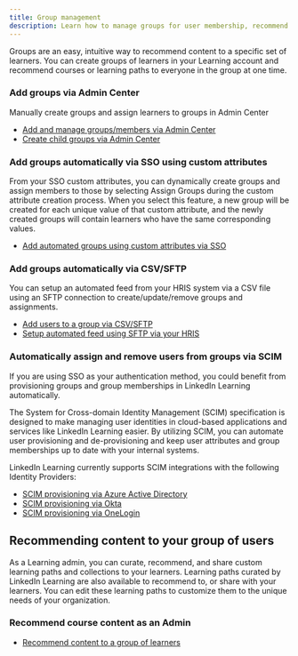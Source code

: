 ```yaml
---
title: Group management
description: Learn how to manage groups for user membership, recommend content, and reporting.
---
```


Groups are an easy, intuitive way to recommend content to a specific set of learners. You can create groups of learners in your Learning account and recommend courses or learning paths to everyone in the group at one time.

### Add groups via Admin Center

Manually create groups and assign learners to groups in Admin Center

* [Add and manage groups/members via Admin Center](https://www.linkedin.com/help/learning/answer/a701831?hcppcid=search)
* [Create child groups via Admin Center](https://www.linkedin.com/help/learning/answer/a702939?hcppcid=search)

### Add groups automatically via SSO using custom attributes

From your SSO custom attributes, you can dynamically create groups and assign members to those by selecting Assign Groups during the custom attribute creation process. When you select this feature, a new group will be created for each unique value of that custom attribute, and the newly created groups will contain learners who have the same corresponding values.

* [Add automated groups using custom attributes via SSO](https://www.linkedin.com/help/learning/answer/a700917?hcppcid=search)

### Add groups automatically via CSV/SFTP

You can setup an automated feed from your HRIS system via a CSV file using an SFTP connection to create/update/remove groups and assignments.

* [Add users to a group via CSV/SFTP](https://learn.microsoft.com/en-us/linkedin/learning/user-and-attribute-management/user-attribute-mgmt-docs/org-sync-bulk-csv#add-users-to-a-group-in-your-csv-file)
* [Setup automated feed using SFTP via your HRIS](https://learn.microsoft.com/en-us/linkedin/learning/user-and-attribute-management/user-attribute-mgmt-docs/add-sftp)

### Automatically assign and remove users from groups via SCIM

If you are using SSO as your authentication method, you could benefit from provisioning groups and group memberships in LinkedIn Learning automatically.

The System for Cross-domain Identity Management (SCIM) specification is designed to make managing user identities in cloud-based applications and services like LinkedIn Learning easier. By utilizing SCIM, you can automate user provisioning and de-provisioning and keep user attributes and group memberships up to date with your internal systems.

LinkedIn Learning currently supports SCIM integrations with the following Identity Providers:

* [SCIM provisioning via Azure Active Directory](https://learn.microsoft.com/en-us/linkedin/learning/user-and-attribute-management/user-attribute-mgmt-docs/azure-ad-auto-provisioning)
* [SCIM provisioning via Okta](https://learn.microsoft.com/en-us/linkedin/learning/user-and-attribute-management/user-attribute-mgmt-docs/okta-scim)
* [SCIM provisioning via OneLogin](https://learn.microsoft.com/en-us/linkedin/learning/user-and-attribute-management/user-attribute-mgmt-docs/onelogin-scim)

## Recommending content to your group of users

As a Learning admin, you can curate, recommend, and share custom learning paths and collections to your learners. Learning paths curated by LinkedIn Learning are also available to recommend to, or share with your learners. You can edit these learning paths to customize them to the unique needs of your organization.

### Recommend course content as an Admin

* [Recommend content to a group of learners](https://www.linkedin.com/help/learning/answer/a704807?hcppcid=search)
